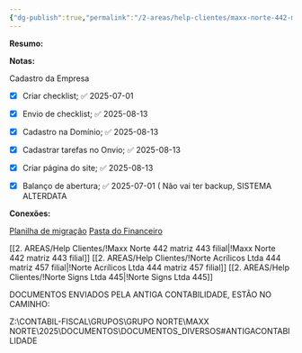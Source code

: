 ```yaml
---
{"dg-publish":true,"permalink":"/2-areas/help-clientes/maxx-norte-442-matriz-443-filial/","dgPassFrontmatter":true,"created":"2025-07-01T13:38:21.496-03:00","updated":"2025-08-13T15:46:30.934-03:00"}
---
```


**Resumo:**



**Notas:**


Cadastro da Empresa
- [x] Criar checklist; ✅ 2025-07-01
- [x] Envio de checklist; ✅ 2025-08-13
- [x] Cadastro na Domínio; ✅ 2025-08-13
- [x] Cadastrar tarefas no Onvio; ✅ 2025-08-13
- [x] Criar página do site; ✅ 2025-08-13
- [x] Balanço de abertura; ✅ 2025-07-01 ( Não vai ter backup, SISTEMA ALTERDATA



**Conexões:**

[Planilha de migração](https://docs.google.com/spreadsheets/d/1abYtoIbphoWsqcMmVo_-aV7CQxCawT5u-pbGprxTjyw/edit?gid=1978312704#gid=1978312704)
[Pasta do Financeiro](https://drive.google.com/drive/folders/1lIgYIb0MPlE2e-K5rcRd1ct_BMI4yIQS)

[[2. AREAS/Help Clientes/!Maxx Norte 442 matriz 443 filial\|!Maxx Norte 442 matriz 443 filial]]
[[2. AREAS/Help Clientes/!Norte Acrílicos Ltda 444 matriz 457 filial\|!Norte Acrílicos Ltda 444 matriz 457 filial]]
[[2. AREAS/Help Clientes/!Norte Signs Ltda 445\|!Norte Signs Ltda 445]]

DOCUMENTOS ENVIADOS PELA ANTIGA CONTABILIDADE, ESTÃO NO CAMINHO: 

Z:\CONTABIL-FISCAL\GRUPOS\GRUPO NORTE\MAXX NORTE\2025\DOCUMENTOS\DOCUMENTOS_DIVERSOS\#ANTIGACONTABILIDADE